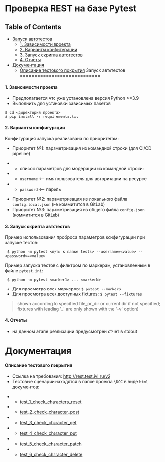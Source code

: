 Проверка REST на базе Pytest
============================

Table of Contents
-----------------
* [Запуск автотестов](#запуск-автотестов)
  * [1. Зависимости проекта](#1-зависимости-проекта)
  * [2. Варианты конфигурации](#2-варианты-конфигурации)
  * [3. Запуск скрипта автотестов](#3-запуск-скрипта-автотестов)
  * [4. Отчеты](#4-отчеты)
* [Документация](#Документация)
  * [Описание тестового покрытия](#описание-тестового-покрытия)
Запуск автотестов
============================
#### 1. Зависимости проекта
- Предполагается что уже установлена версия Python >=3.9
- Выполнить для установки зависимых пакетов:
```
$ cd <директория проекта>
$ pip install -r requirements.txt
```
#### 2. Варианты конфигурации
Конфигурация запуска реализована по приоритетам:
- Приоритет №1: параметризация из командной строки (для CI/CD pipeline)
 * * список параметров для модерации из командной строки:
 * * `username`  <-- имя пользователя для авторизации на ресурсе
 * * `password`  <-- пароль
- Приоритет №2: параметризация из локального файла `config.local.json` (не коммитится в GitLab)
- Приоритет №3: параметризация из общего файла `config.json` (коммитится в GitLab)
#### 3. Запуск скрипта автотестов
Пример использования проброса параметров конфигурации при запуске тестов:
```
 $ python -m pytest <путь к папке tests> --username=<value> --<password>=<valuе>
```
Пример запуска тестов с фильтром по маркерам, установленным в файле `pytest.ini`:
```
 $ python -m pytest <marker1> ... <markerN>
```
- Для просмотра всех маркеров: ```$ pytest --markers```
- Для просмотра всех доступных fixtures: ```$ pytest --fixtures```
> shown according to specified file_or_dir or current dir if not specified;
> fixtures with leading '_' are only shown with the '-v' option)

#### 4. Отчеты
- на данном этапе реализации предусмотрен отчет в stdout

Документация
============================
#### Описание тестового покрытия
- Ссылка на требования: http://rest.test.ivi.ru/v2
- Тестовые сценарии находятся в папке проекта  ```\DOC``` в виде ```html``` документов:
 * * [test_1_check_characters_reset](https://github.com/sarzamas/pytest_rest_example/blob/master/DOC/test_1_check_characters_reset.html)
 * * [test_2_check_character_post](https://github.com/sarzamas/pytest_rest_example/blob/master/DOC/test_2_check_character_post.html)
 * * [test_3_check_character_get](https://github.com/sarzamas/pytest_rest_example/blob/master/DOC/test_3_check_character_get.html)
 * * [test_4_check_character_put](https://github.com/sarzamas/pytest_rest_example/blob/master/DOC/test_4_check_character_put.html)
 * * [test_5_check_character_patch](https://github.com/sarzamas/pytest_rest_example/blob/master/DOC/test_5_check_character_patch.html)
 * * [test_6_check_character_delete](https://github.com/sarzamas/pytest_rest_example/blob/master/DOC/test_6_check_character_delete.html)
